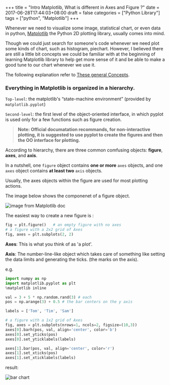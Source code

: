 +++
title = "Intro Matplotlib, What is different in Axes and Figure ?"
date = 2017-06-28T17:44:03+08:00
draft = false
categories = ["Python Library"]
tags = ["python", "Matplotlib"]
+++

Whenever we need to visualize some image, statistical chart, or even data in python, [Matplotlib](https://matplotlib.org/) the Python 2D plotting library, usually comes into mind.

Though we could just search for someone's code whenever we need plot some kinds of chart, such as histogram, piechart. However, I believed there are still a little bit concepts we could be familiar with at the beginning of learning Matplotlib library to help get more sense of it and be able to make a good tune to our chart whenever we use it.

The following explanation refer to [These general Concepts](http://matplotlib.org/faq/usage_faq.html#general-concepts).



### <strong>Everything in Matplotlib is organized in a hierarchy.</strong>



`Top-level`: the matplotlib's “state-machine environment” (provided by `matplotlib.pyplot`)

`Second-level`:  the first level of the object-oriented interface, in which pyplot is used only for a few functions such as figure creation.



> **Note: Official documatation recommands, for non-interactive plotting, it is suggested to use pyplot to create the figures and then the OO interface for plotting.**



According to hierarchy, there are three common comfusing objects: **figure**, **axes**, and **axis**.

In a nutshell, one `figure` object contains **one or more** `axes` objects,  and one `axes` object contains **at least two** `axis` objects.

Usually,  the axes objects within the figure are used for most plotting actions. 



The image below shows the componenet of a figure object.

![image from Matplotlib doc](http://matplotlib.org/_images/anatomy1.png)

The easiest way to create a new figure is :


```python
fig = plt.figure()   # an empty figure with no axes
# a figure with a 2x2 grid of Axes
fig, axes = plt.subplots(2, 2) 
```  
**Axes**: This is what you think of as 'a plot'.  

**Axis**: The number-line-like object which takes care of something like setting the data limits and generating the ticks. (the marks on the axis).

e.g.

```python
import numpy as np
import matplotlib.pyplot as plt
%matplotlib inline

val = 3 + 5 * np.random.rand(3) # each 
pos = np.arange(3) + 0.5 # the bar centers on the y axis

labels = ['Tom', 'Tim', 'Sam']

# a figure with a 1x2 grid of Axes
fig, axes = plt.subplots(nrows=1, ncols=2, figsize=(10,3)) 
axes[0].barh(pos, val, align='center', color='b')
axes[0].set_yticks(pos)
axes[0].set_yticklabels(labels)

axes[1].bar(pos, val, align='center', color='r')
axes[1].set_xticks(pos)
axes[1].set_xticklabels(labels)
```

result:

![bar chart](img/ticks.png)
